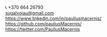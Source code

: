 📞 +370 664 26793  
sugalvojau@gmail.com  
https://www.linkedin.com/in/pauliusmacernis/  
https://github.com/pauliusMacernis/  
https://twitter.com/PauliusMacernis  
